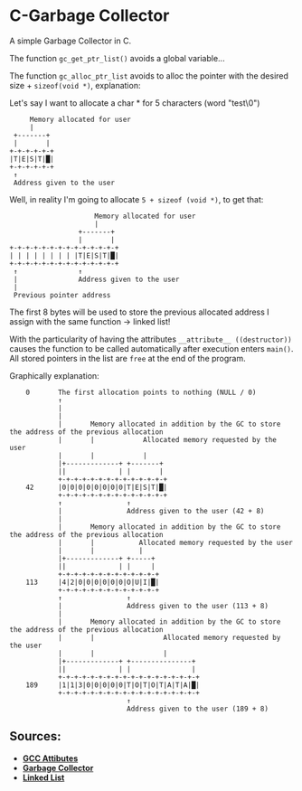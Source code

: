 # C-Garbage Collector

A simple Garbage Collector in C.


The function `gc_get_ptr_list()` avoids a global variable...

The function `gc_alloc_ptr_list` avoids to alloc the pointer with the desired size + `sizeof(void *)`, explanation:

Let's say I want to allocate a char * for 5 characters (word "test\0")
```
     Memory allocated for user
     |
 +-------+
 |       |
+-+-+-+-+-+
|T|E|S|T|█|
+-+-+-+-+-+
 ↑
 Address given to the user
```
Well, in reality I'm going to allocate `5 + sizeof (void *)`, to get that:
```
                     Memory allocated for user
                     |
                 +-------+
                 |       |
+-+-+-+-+-+-+-+-+-+-+-+-+-+
| | | | | | | | |T|E|S|T|█|
+-+-+-+-+-+-+-+-+-+-+-+-+-+
 ↑               ↑
 |               Address given to the user
 |
 Previous pointer address
```
The first 8 bytes will be used to store the previous allocated address I assign with the same function -> linked list!

With the particularity of having the attributes `__attribute__ ((destructor))` causes the function to be called automatically after execution enters `main()`. All stored pointers in the list are `free` at the end of the program.





Graphically explanation:
```
    0       The first allocation points to nothing (NULL / 0)
            ↑
            |
            |
            |       Memory allocated in addition by the GC to store the address of the previous allocation
            |       |            Allocated memory requested by the user
            |       |            |
            |+-------------+ +-------+
            ||             | |       |
            +-+-+-+-+-+-+-+-+-+-+-+-+-+
    42      |0|0|0|0|0|0|0|0|T|E|S|T|█|
            +-+-+-+-+-+-+-+-+-+-+-+-+-+
            ↑                ↑
            |                Address given to the user (42 + 8)
            |
            |       Memory allocated in addition by the GC to store the address of the previous allocation
            |       |           Allocated memory requested by the user
            |       |           |
            |+-------------+ +-----+
            ||             | |     |
            +-+-+-+-+-+-+-+-+-+-+-+-+
    113     |4|2|0|0|0|0|0|0|O|U|I|█|
            +-+-+-+-+-+-+-+-+-+-+-+-+
            ↑                ↑
            |                Address given to the user (113 + 8)
            |
            |       Memory allocated in addition by the GC to store the address of the previous allocation
            |       |                 Allocated memory requested by the user
            |       |                 |
            |+-------------+ +---------------+
            ||             | |               |
            +-+-+-+-+-+-+-+-+-+-+-+-+-+-+-+-+-+
    189     |1|1|3|0|0|0|0|0|T|O|T|O|T|A|T|A|█|
            +-+-+-+-+-+-+-+-+-+-+-+-+-+-+-+-+-+
                             ↑
                             Address given to the user (189 + 8)
```
## Sources:

[gcc-attibutes]: https://gcc.gnu.org/onlinedocs/gcc/Common-Function-Attributes.html#Common-Function-Attributes
[garbage-collector]: https://en.wikipedia.org/wiki/Garbage_collection_(computer_science)
[linked-list]: https://www.geeksforgeeks.org/data-structures/linked-list/

* **[GCC Attibutes][gcc-attibutes]**
* **[Garbage Collector][garbage-collector]**
* **[Linked List][linked-list]**
